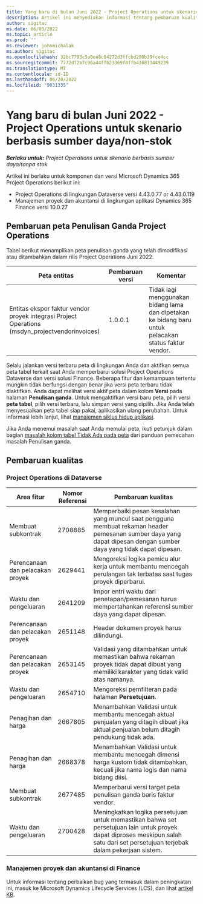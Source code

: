 ```yaml
---
title: Yang baru di bulan Juni 2022 - Project Operations untuk skenario berbasis sumber daya/non-stok
description: Artikel ini menyediakan informasi tentang pembaruan kualitas yang tersedia di perilisan Microsoft Dynamics 365 Project Operations pada Juni 2022 untuk skenario berbasis sumber daya/non-stok.
author: sigitac
ms.date: 06/03/2022
ms.topic: article
ms.prod: ''
ms.reviewer: johnmichalak
ms.author: sigitac
ms.openlocfilehash: 32bc7793c5a0ee8c04272d3ffcbd290b39fce4cc
ms.sourcegitcommit: 7772d72a7c96a44ffb23369f8ffb436813449239
ms.translationtype: MT
ms.contentlocale: id-ID
ms.lasthandoff: 06/20/2022
ms.locfileid: "9031335"
---
```

# <a name="whats-new-june-2022---project-operations-for-resourcenon-stocked-based-scenarios"></a>Yang baru di bulan Juni 2022 - Project Operations untuk skenario berbasis sumber daya/non-stok

_**Berlaku untuk:** Project Operations untuk skenario berbasis sumber daya/tanpa stok_

Artikel ini berlaku untuk komponen dan versi Microsoft Dynamics 365 Project Operations berikut ini:

- Project Operations di lingkungan Dataverse versi 4.43.0.77 or 4.43.0.119
- Manajemen proyek dan akuntansi di lingkungan aplikasi Dynamics 365 Finance versi 10.0.27

## <a name="project-operations-dual-write-maps-updates"></a>Pembaruan peta Penulisan Ganda Project Operations

Tabel berikut menampilkan peta penulisan ganda yang telah dimodifikasi atau ditambahkan dalam rilis Project Operations Juni 2022.

| Peta entitas | Pembaruan versi | Komentar |
| --- | --- | --- |
| Entitas ekspor faktur vendor proyek integrasi Project Operations (msdyn_projectvendorinvoices) | 1.0.0.1 | Tidak lagi menggunakan bidang lama dan dipetakan ke bidang baru untuk pelacakan status faktur vendor. |

Selalu jalankan versi terbaru peta di lingkungan Anda dan aktifkan semua peta tabel terkait saat Anda memperbarui solusi Project Operations Dataverse dan versi solusi Finance. Beberapa fitur dan kemampuan tertentu mungkin tidak berfungsi dengan benar jika versi peta terbaru tidak diaktifkan. Anda dapat melihat versi aktif peta dalam kolom **Versi** pada halaman **Penulisan ganda**. Untuk mengaktifkan versi baru peta, pilih versi **peta tabel**, pilih versi terbaru, lalu simpan versi yang dipilih. Jika Anda telah menyesuaikan peta tabel siap pakai, aplikasikan ulang perubahan. Untuk informasi lebih lanjut, lihat [manajemen siklus hidup aplikasi](/dynamics365/fin-ops-core/dev-itpro/data-entities/dual-write/app-lifecycle-management).

Jika Anda menemui masalah saat Anda memulai peta, ikuti petunjuk dalam bagian [masalah kolom tabel Tidak Ada pada peta](/dynamics365/fin-ops-core/dev-itpro/data-entities/dual-write/dual-write-troubleshooting-finops-upgrades#missing-table-columns-issue-on-maps) dari panduan pemecahan masalah Penulisan ganda.

## <a name="quality-updates"></a>Pembaruan kualitas

### <a name="project-operations-on-dataverse"></a>Project Operations di Dataverse

| Area fitur | Nomor Referensi | Pembaruan kualitas |
| --- | --- | --- |
| Membuat subkontrak | 2708885 | Memperbaiki pesan kesalahan yang muncul saat pengguna membuat rekaman header pemesanan sumber daya yang dapat dipesan dengan sumber daya yang tidak dapat dipesan. |
| Perencanaan dan pelacakan proyek | 2629441 | Mengoreksi logika pemicu alur kerja untuk membantu mencegah perulangan tak terbatas saat tugas proyek diperbarui. |
| Waktu dan pengeluaran | 2641209 | Impor entri waktu dari penetapan/pemesanan harus mempertahankan referensi sumber daya yang dapat dipesan. |
| Perencanaan dan pelacakan proyek | 2651148 | Header dokumen proyek harus dilindungi.|
| Perencanaan dan pelacakan proyek | 2653145 | Validasi yang ditambahkan untuk memastikan bahwa rekaman proyek tidak dapat dibuat yang memiliki karakter yang tidak valid atas namanya. |
| Waktu dan pengeluaran | 2654710 | Mengoreksi pemfilteran pada halaman **Persetujuan**. |
| Penagihan dan harga | 2667805 | Menambahkan Validasi untuk membantu mencegah aktual penjualan yang ditagih dibuat jika aktual penjualan belum ditagih pendukung tidak ada. |
| Penagihan dan harga | 2668378 | Menambahkan Validasi untuk membantu mencegah dimensi harga kustom tidak ditambahkan, kecuali jika nama logis dan nama bidang diisi. |
| Membuat subkontrak | 2677485 | Memperbarui versi target peta penulisan ganda baris faktur vendor. |
| Waktu dan pengeluaran | 2700428 | Meningkatkan logika persetujuan untuk memastikan bahwa set persetujuan lain untuk proyek dapat diproses meskipun salah satu dari set persetujuan terjebak dalam pekerjaan sistem. |

### <a name="project-management-and-accounting-in-finance"></a>Manajemen proyek dan akuntansi di Finance

Untuk informasi tentang perbaikan bug yang termasuk dalam peningkatan ini, masuk ke Microsoft Dynamics Lifecycle Services (LCS), dan lihat [artikel KB](https://fix.lcs.dynamics.com/Issue/Details?bugId=673271).
